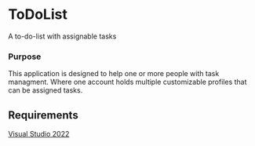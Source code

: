 # ToDoList
A to-do-list with assignable tasks
### Purpose
This application is designed to help one or more people with task managment. Where one account holds multiple customizable profiles that can be assigned tasks.
## Requirements
[Visual Studio 2022](https://visualstudio.microsoft.com/vs/community/)

